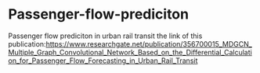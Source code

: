# Passenger-flow-prediciton
Passenger flow prediciton in urban rail transit
the link of this publication:https://www.researchgate.net/publication/356700015_MDGCN_Multiple_Graph_Convolutional_Network_Based_on_the_Differential_Calculation_for_Passenger_Flow_Forecasting_in_Urban_Rail_Transit
